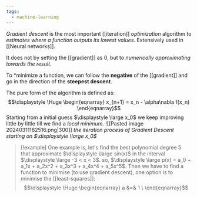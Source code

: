 ```yaml
---
tags:
  - machine-learning
---
```

*Gradient descent* is the most important [[iteration]] *optimization* algorithm to *estimates where a function outputs its lowest values*. Extensively used in [[Neural networks]].

It does not by setting the [[gradient]] as 0, but to *numerically approximating towards the result*.

To *minimize a function, we can follow the **negative** of the [[gradient]] and go in the direction of the **steepest descent**.

The pure form of the algorithm is defined as:
$$\displaystyle \Huge \begin{eqnarray} 
x_{n+1} = x_n - \alpha\nabla f(x_n)
\end{eqnarray}$$
Starting from a initial guess $\displaystyle \large x_0$ we keep improving little by little till we find a *local minimum*.
![[Pasted image 20240311182516.png|300]]
_the iteration process of Gradient Descent starting on $\displaystyle \large x_0$_

>[!example]
>One example is, let's find the best polynomial degree 5 that approximate $\displaystyle \large sin(x)$ in the interval $\displaystyle \large -3 < x < 3$.
>so, $\displaystyle \large p(x) = a_0 + a_1x + a_2x^2 + a_3x^3 + a_4x^4 + a_5x^5$.
>Then we have to find a function to minimise (to use gradient descent), one option is to minimise the [[least-squares]]:
>$$\displaystyle \Huge \begin{eqnarray} 
>a &=& 1 \
>\end{eqnarray}$$

